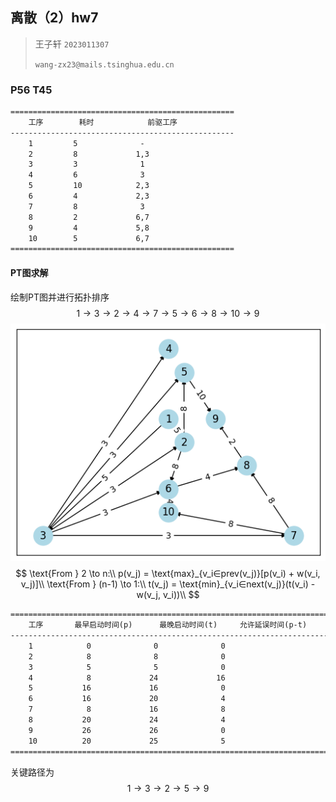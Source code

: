 ## 离散（2）hw7

> 王子轩 `2023011307`
>
> `wang-zx23@mails.tsinghua.edu.cn`

### P56 T45

```txt
==================================================
    工序        耗时            前驱工序        
--------------------------------------------------
    1         5              -          
    2         8             1,3         
    3         3              1          
    4         6              3          
    5         10            2,3         
    6         4             2,3         
    7         8              3          
    8         2             6,7         
    9         4             5,8         
    10        5             6,7         
==================================================
```

#### PT图求解

绘制PT图并进行拓扑排序
$$
1 \to 3 \to 2 \to 4 \to 7 \to 5 \to 6 \to 8 \to 10 \to 9
$$
![image-20250407091617672](assets/image-20250407091617672.png)
$$
\text{From } 2 \to n:\\
p(v_j) = \text{max}_{v_i∈prev(v_j)}[p(v_i) + w(v_i, v_j)]\\
\text{From } (n-1) \to 1:\\
t(v_j) = \text{min}_{v_i∈next(v_j)}(t(v_i) - w(v_j, v_i))\\
$$

```txt
=========================================================================
    工序       最早启动时间(p)      最晚启动时间(t)     允许延误时间(p-t)  
-------------------------------------------------------------------------
    1            0              0              0       
    2            8              8              0       
    3            5              5              0       
    4            8             24             16       
    5           16             16              0       
    6           16             20              4       
    7            8             16              8       
    8           20             24              4       
    9           26             26              0       
    10          20             25              5       
=========================================================================
```

关键路径为
$$
1 \to 3 \to 2 \to 5 \to 9
$$
